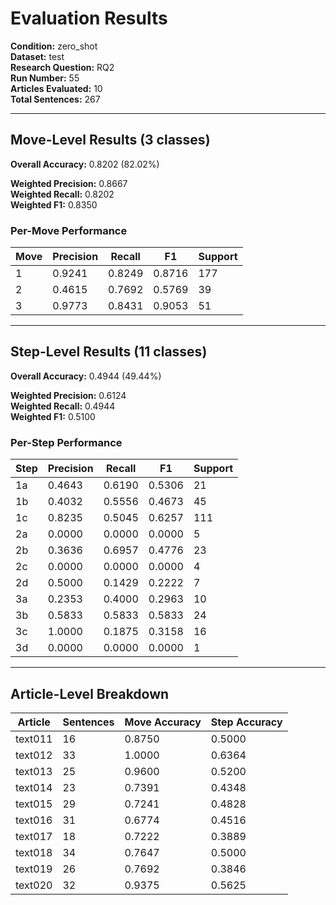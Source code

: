 # Evaluation Results

**Condition:** zero_shot  
**Dataset:** test  
**Research Question:** RQ2  
**Run Number:** 55  
**Articles Evaluated:** 10  
**Total Sentences:** 267  

---

## Move-Level Results (3 classes)

**Overall Accuracy:** 0.8202 (82.02%)  

**Weighted Precision:** 0.8667  
**Weighted Recall:** 0.8202  
**Weighted F1:** 0.8350  

### Per-Move Performance

| Move | Precision | Recall | F1 | Support |
|------|-----------|--------|----|---------|
| 1 | 0.9241 | 0.8249 | 0.8716 | 177 |
| 2 | 0.4615 | 0.7692 | 0.5769 | 39 |
| 3 | 0.9773 | 0.8431 | 0.9053 | 51 |

---

## Step-Level Results (11 classes)

**Overall Accuracy:** 0.4944 (49.44%)  

**Weighted Precision:** 0.6124  
**Weighted Recall:** 0.4944  
**Weighted F1:** 0.5100  

### Per-Step Performance

| Step | Precision | Recall | F1 | Support |
|------|-----------|--------|----|---------|
| 1a | 0.4643 | 0.6190 | 0.5306 | 21 |
| 1b | 0.4032 | 0.5556 | 0.4673 | 45 |
| 1c | 0.8235 | 0.5045 | 0.6257 | 111 |
| 2a | 0.0000 | 0.0000 | 0.0000 | 5 |
| 2b | 0.3636 | 0.6957 | 0.4776 | 23 |
| 2c | 0.0000 | 0.0000 | 0.0000 | 4 |
| 2d | 0.5000 | 0.1429 | 0.2222 | 7 |
| 3a | 0.2353 | 0.4000 | 0.2963 | 10 |
| 3b | 0.5833 | 0.5833 | 0.5833 | 24 |
| 3c | 1.0000 | 0.1875 | 0.3158 | 16 |
| 3d | 0.0000 | 0.0000 | 0.0000 | 1 |

---

## Article-Level Breakdown

| Article | Sentences | Move Accuracy | Step Accuracy |
|---------|-----------|---------------|---------------|
| text011 | 16 | 0.8750 | 0.5000 |
| text012 | 33 | 1.0000 | 0.6364 |
| text013 | 25 | 0.9600 | 0.5200 |
| text014 | 23 | 0.7391 | 0.4348 |
| text015 | 29 | 0.7241 | 0.4828 |
| text016 | 31 | 0.6774 | 0.4516 |
| text017 | 18 | 0.7222 | 0.3889 |
| text018 | 34 | 0.7647 | 0.5000 |
| text019 | 26 | 0.7692 | 0.3846 |
| text020 | 32 | 0.9375 | 0.5625 |
